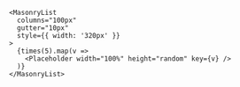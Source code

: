 
            <MasonryList
              columns="100px"
              gutter="10px"
              style={{ width: '320px' }}
            >
              {times(5).map(v =>
                <Placeholder width="100%" height="random" key={v} />
              )}
            </MasonryList>